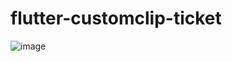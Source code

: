 # flutter-customclip-ticket

![image](https://github.com/VansonLeung/flutter-customclip-ticket/assets/1129695/6af644ce-412c-459a-8647-d688e8dbb538)


